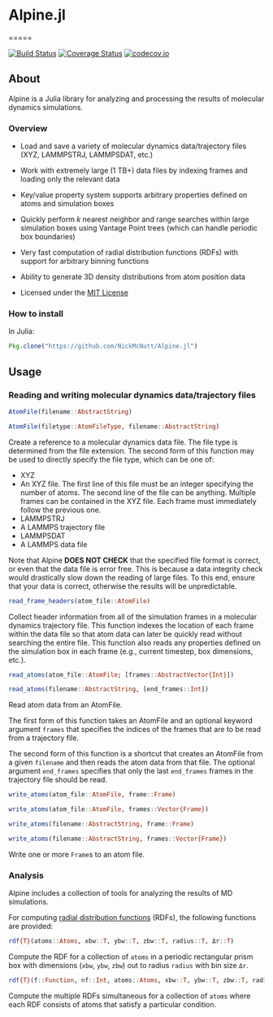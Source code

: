 # Alpine.jl
=====

[![Build Status](https://travis-ci.org/NickMcNutt/Alpine.jl.svg?branch=master)](https://travis-ci.org/NickMcNutt/Alpine.jl)
[![Coverage Status](https://coveralls.io/repos/NickMcNutt/Alpine.jl/badge.svg?branch=master&service=github)](https://coveralls.io/github/NickMcNutt/Alpine.jl?branch=master)
[![codecov.io](http://codecov.io/github/NickMcNutt/Alpine.jl/coverage.svg?branch=master)](http://codecov.io/github/NickMcNutt/Alpine.jl?branch=master)

## About

Alpine is a Julia library for analyzing and processing the results of molecular dynamics simulations.

### Overview

* Load and save a variety of molecular dynamics data/trajectory files (XYZ, LAMMPSTRJ, LAMMPSDAT, etc.)

* Work with extremely large (1 TB+) data files by indexing frames and loading only the relevant data

* Key/value property system supports arbitrary properties defined on atoms and simulation boxes

* Quickly perform *k* nearest neighbor and range searches within large simulation boxes using Vantage Point trees (which can handle periodic box boundaries)

* Very fast computation of radial distribution functions (RDFs) with support for arbitrary binning functions

* Ability to generate 3D density distributions from atom position data

* Licensed under the [MIT License](https://opensource.org/licenses/MIT)

### How to install

In Julia:
```julia
Pkg.clone("https://github.com/NickMcNutt/Alpine.jl")
```

## Usage

### Reading and writing molecular dynamics data/trajectory files

```julia
AtomFile(filename::AbstractString)

AtomFile(filetype::AtomFileType, filename::AbstractString)
```

Create a reference to a molecular dynamics data file.  The file type is determined from the file extension.  The second form of this function may be used to directly specify the file type, which can be one of:

* XYZ
 * An XYZ file. The first line of this file must be an integer specifying the number of atoms.  The second line of the file can be anything. Multiple frames can be contained in the XYZ file.  Each frame must immediately follow the previous one.
* LAMMPSTRJ
 * A LAMMPS trajectory file
* LAMMPSDAT
 * A LAMMPS data file

 Note that Alpine **DOES NOT CHECK** that the specified file format is correct, or even that the data file is error free. This is because a data integrity check would drastically slow down the reading of large files. To this end, ensure that your data is correct, otherwise the results will be unpredictable.


```julia
read_frame_headers(atom_file::AtomFile)
```

Collect header information from all of the simulation frames in a molecular dynamics trajectory file. This function indexes the location of each frame within the data file so that atom data can later be quickly read without searching the entire file. This function also reads any properties defined on the simulation box in each frame (e.g., current timestep, box dimensions, etc.).

```julia
read_atoms(atom_file::AtomFile; [frames::AbstractVector{Int}])

read_atoms(filename::AbstractString, [end_frames::Int])
```

Read atom data from an AtomFile.

The first form of this function takes an AtomFile and an optional keyword argument `frames` that specifies the indices of the frames that are to be read from a trajectory file.

The second form of this function is a shortcut that creates an AtomFile from a given `filename` and then reads the atom data from that file. The optional argument `end_frames` specifies that only the last `end_frames` frames in the trajectory file should be read.

```julia
write_atoms(atom_file::AtomFile, frame::Frame)

write_atoms(atom_file::AtomFile, frames::Vector{Frame})

write_atoms(filename::AbstractString, frame::Frame)

write_atoms(filename::AbstractString, frames::Vector{Frame})
```

Write one or more `Frame`s to an atom file.

### Analysis

Alpine includes a collection of tools for analyzing the results of MD simulations.

For computing [radial distribution functions](https://en.wikipedia.org/wiki/Radial_distribution_function) (RDFs), the following functions are provided:

```julia
rdf{T}(atoms::Atoms, xbw::T, ybw::T, zbw::T, radius::T, Δr::T)
```

Compute the RDF for a collection of `atoms` in a periodic rectangular prism box with dimensions (`xbw`, `ybw`, `zbw`) out to radius `radius` with bin size `Δr`.

```julia
rdf{T}(f::Function, nf::Int, atoms::Atoms, xbw::T, ybw::T, zbw::T, radius::T, Δr::T)
```

Compute the multiple RDFs simultaneous for a collection of `atoms` where each RDF consists of atoms that satisfy a particular condition.
